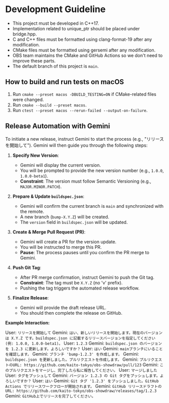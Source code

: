 # Development Guideline

- This project must be developed in C++17.
- Implementation related to unique_ptr should be placed under bridge.hpp.
- C and C++ files must be formatted using clang-format-19 after any modification.
- CMake files must be formatted using gersemi after any modification.
- OBS team maintains the CMake and GitHub Actions so we don't need to improve these parts.
- The default branch of this project is `main`.

## How to build and run tests on macOS

1. Run `cmake --preset macos -DBUILD_TESTING=ON` if CMake-related files were changed.
2. Run `cmake --build --preset macos`.
3. Run `ctest --preset macos --rerun-failed --output-on-failure`.

## Release Automation with Gemini

To initiate a new release, instruct Gemini to start the process (e.g., "リリースを開始して"). Gemini will then guide you through the following steps:

1.  **Specify New Version**:
    *   Gemini will display the current version.
    *   You will be prompted to provide the new version number (e.g., `1.0.0`, `1.0.0-beta1`).
    *   **Constraint**: The version must follow Semantic Versioning (e.g., `MAJOR.MINOR.PATCH`).

2.  **Prepare & Update `buildspec.json`**:
    *   Gemini will confirm the current branch is `main` and synchronized with the remote.
    *   A new branch (`bump-X.Y.Z`) will be created.
    *   The `version` field in `buildspec.json` will be updated.

3.  **Create & Merge Pull Request (PR)**:
    *   Gemini will create a PR for the version update.
    *   You will be instructed to merge this PR.
    *   **Pause**: The process pauses until you confirm the PR merge to Gemini.

4.  **Push Git Tag**:
    *   After PR merge confirmation, instruct Gemini to push the Git tag.
    *   **Constraint**: The tag must be `X.Y.Z` (no 'v' prefix).
    *   Pushing the tag triggers the automated release workflow.

5.  **Finalize Release**:
    *   Gemini will provide the draft release URL.
    *   You should then complete the release on GitHub.

**Example Interaction:**

User: `リリースを開始して`
Gemini: `はい、新しいリリースを開始します。現在のバージョンは X.Y.Z です。buildspec.json に記載するリリースバージョンを指定してください (例: 1.0.0, 1.0.0-beta1)。`
User: `1.2.3`
Gemini: `buildspec.json のバージョンを 1.2.3 に更新します。よろしいですか？`
User: `はい`
Gemini: `mainブランチにいることを確認します。`
Gemini: `ブランチ 'bump-1.2.3' を作成します。`
Gemini: `buildspec.json を更新しました。プルリクエストを作成します。`
Gemini: `プルリクエストのURL: https://github.com/kaito-tokyo/obs-showdraw/pull/123`
Gemini: `このプルリクエストをマージし、完了したら私に報告してください。`
User: `マージしました`
User: `タグをプッシュして`
Gemini: `バージョン 1.2.3 の Git タグをプッシュします。よろしいですか？`
User: `はい`
Gemini: `Git タグ '1.2.3' をプッシュしました。GitHub Actions でリリースワークフローが開始されます。`
Gemini: `GitHub リリースドラフトのURL: https://github.com/kaito-tokyo/obs-showdraw/releases/tag/1.2.3`
Gemini: `GitHub上でリリースを完了してください。`
